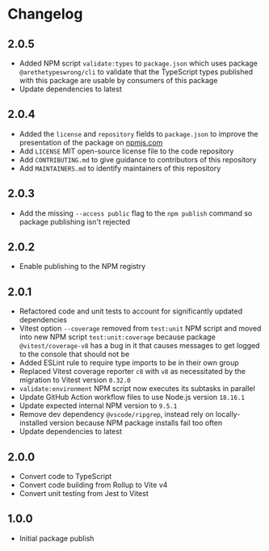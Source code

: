 # Changelog

## 2.0.5

- Added NPM script `validate:types` to `package.json` which uses package `@arethetypeswrong/cli` to validate that the TypeScript types published with this package are usable by consumers of this package
- Update dependencies to latest

## 2.0.4

- Added the `license` and `repository` fields to `package.json` to improve the presentation of the package on [npmjs.com](https://www.npmjs.com/)
- Add `LICENSE` MIT open-source license file to the code repository
- Add `CONTRIBUTING.md` to give guidance to contributors of this repository
- Add `MAINTAINERS.md` to identify maintainers of this repository

## 2.0.3

- Add the missing `--access public` flag to the `npm publish` command so package publishing isn't rejected

## 2.0.2

- Enable publishing to the NPM registry

## 2.0.1

- Refactored code and unit tests to account for significantly updated dependencies
- Vitest option `--coverage` removed from `test:unit` NPM script and moved into new NPM script `test:unit:coverage` because package `@vitest/coverage-v8` has a bug in it that causes messages to get logged to the console that should not be
- Added ESLint rule to require type imports to be in their own group
- Replaced Vitest coverage reporter `c8` with `v8` as necessitated by the migration to Vitest version `0.32.0`
- `validate:environment` NPM script now executes its subtasks in parallel
- Update GitHub Action workflow files to use Node.js version `18.16.1`
- Update expected internal NPM version to `9.5.1`
- Remove dev dependency `@vscode/ripgrep`, instead rely on locally-installed version because NPM package installs fail too often
- Update dependencies to latest

## 2.0.0

- Convert code to TypeScript
- Convert code building from Rollup to Vite v4
- Convert unit testing from Jest to Vitest

## 1.0.0

- Initial package publish
